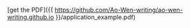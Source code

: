 
[get the PDF]({{ https://github.com/Ao-Wen-writing/ao-wen-writing.github.io }}/application_example.pdf)
